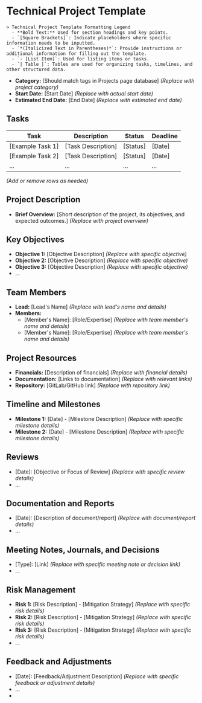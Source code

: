 # Technical Project Template

```
> Technical Project Template Formatting Legend
  - **Bold Text:** Used for section headings and key points.
  - `[Square Brackets]`: Indicate placeholders where specific information needs to be inputted.
  - `*(Italicized Text in Parentheses)*`: Provide instructions or additional information for filling out the template.
  - `- [List Item]`: Used for listing items or tasks.
  - `| Table |`: Tables are used for organizing tasks, timelines, and other structured data.
```

- **Category:** [Should match tags in Projects page database] _(Replace with project category)_
- **Start Date:** [Start Date] _(Replace with actual start date)_
- **Estimated End Date:** [End Date] _(Replace with estimated end date)_

## Tasks

| Task             | Description        | Status   | Deadline |
| ---------------- | ------------------ | -------- | -------- |
| [Example Task 1] | [Task Description] | [Status] | [Date]   |
| [Example Task 2] | [Task Description] | [Status] | [Date]   |
| ...              | ...                | ...      | ...      |

_(Add or remove rows as needed)_

## Project Description

- **Brief Overview:** [Short description of the project, its objectives, and expected outcomes.] _(Replace with project overview)_

## Key Objectives

- **Objective 1:** [Objective Description] _(Replace with specific objective)_
- **Objective 2:** [Objective Description] _(Replace with specific objective)_
- **Objective 3:** [Objective Description] _(Replace with specific objective)_
- ...

## Team Members

- **Lead:** [Lead's Name] _(Replace with lead's name and details)_
- **Members:**
  - [Member's Name]: [Role/Expertise] _(Replace with team member's name and details)_
  - [Member's Name]: [Role/Expertise] _(Replace with team member's name and details)_

## Project Resources

- **Financials:** [Description of financials] _(Replace with financial details)_
- **Documentation:** [Links to documentation] _(Replace with relevant links)_
- **Repository:** [GitLab/GitHub link] _(Replace with repository link)_

## Timeline and Milestones

- **Milestone 1:** [Date] - [Milestone Description] _(Replace with specific milestone details)_
- **Milestone 2:** [Date] - [Milestone Description] _(Replace with specific milestone details)_

## Reviews

- [Date]: [Objective or Focus of Review] _(Replace with specific review details)_
- ...

## Documentation and Reports

- [Date]: [Description of document/report] _(Replace with document/report details)_
- ...

## Meeting Notes, Journals, and Decisions

- [Type]: [Link] _(Replace with specific meeting note or decision link)_
- ...

## Risk Management

- **Risk 1:** [Risk Description] - [Mitigation Strategy] _(Replace with specific risk details)_
- **Risk 2:** [Risk Description] - [Mitigation Strategy] _(Replace with specific risk details)_
- **Risk 3:** [Risk Description] - [Mitigation Strategy] _(Replace with specific risk details)_
- ...

## Feedback and Adjustments

- [Date]: [Feedback/Adjustment Description] _(Replace with specific feedback or adjustment details)_
- ...
-
